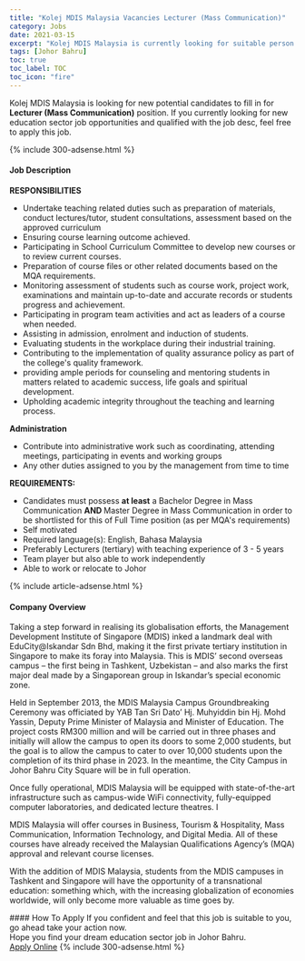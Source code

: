 ```yaml
---
title: "Kolej MDIS Malaysia Vacancies Lecturer (Mass Communication)" 
category: Jobs 
date: 2021-03-15 
excerpt: "Kolej MDIS Malaysia is currently looking for suitable person to fill in the Lecturer (Mass Communication) which positioned at Johor Bahru" 
tags: [Johor Bahru] 
toc: true 
toc_label: TOC 
toc_icon: "fire" 
--- 
```


<p>Kolej MDIS Malaysia is looking for new potential candidates to fill in for <b>Lecturer (Mass Communication)</b> position. If you currently looking for new education sector job opportunities and qualified with the job desc, feel free to apply this job.
</p>{% include 300-adsense.html %} 
<div><div><h4>Job Description</h4></div><div><div><span><div><p><strong>RESPONSIBILITIES</strong></p><ul><li>Undertake teaching related duties such as preparation of materials, conduct lectures/tutor, student consultations, assessment based on the approved curriculum</li><li>Ensuring course learning outcome achieved.</li><li>Participating in School Curriculum Committee to develop new courses or to review current courses.</li><li>Preparation of course files or other related documents based on the MQA requirements.</li><li>Monitoring assessment of students such as course work, project work, examinations and maintain up-to-date and accurate records or students progress and achievement.</li><li>Participating in program team activities and act as leaders of a course when needed.</li><li>Assisting in admission, enrolment and induction of students.</li><li>Evaluating students in the workplace during their industrial training.</li><li>Contributing to the implementation of quality assurance policy as part of the college's quality framework.</li><li>providing ample periods for counseling and mentoring students in matters related to academic success, life goals and spiritual development.</li><li>Upholding academic integrity throughout the teaching and learning process.</li></ul><p><strong>Administration</strong></p><ul><li>Contribute into administrative work such as coordinating, attending meetings, participating in events and working groups</li><li>Any other duties assigned to you by the management from time to time</li></ul><p><strong>REQUIREMENTS:</strong></p><ul><li>Candidates must possess <strong>at least</strong> a Bachelor Degree in Mass Communication <strong>AND </strong>Master Degree in Mass Communication in order to be shortlisted for this of Full Time position (as per MQA's requirements)</li><li>Self motivated</li><li>Required language(s): English, Bahasa Malaysia</li><li>Preferably Lecturers (tertiary) with teaching experience of 3 - 5 years</li><li>Team player but also able to work independently</li><li>Able to work or relocate to Johor</li></ul></div></span></div></div></div> 
{% include article-adsense.html %} 
<div><div><h4>Company Overview</h4></div><div><div><span><div><p>Taking a step forward in realising its globalisation efforts, the Management Development Institute of Singapore (MDIS) inked a landmark deal with EduCity@Iskandar Sdn Bhd, making it the first private tertiary institution in Singapore to make its foray into Malaysia. This is MDIS&#8217; second overseas campus &#8211; the first being in Tashkent, Uzbekistan &#8211; and also marks the first major deal made by a Singaporean group in Iskandar&#8217;s special economic zone.</p><p>Held in September 2013, the MDIS Malaysia Campus Groundbreaking Ceremony was officiated by YAB Tan Sri Dato&#8217; Hj. Muhyiddin bin Hj. Mohd Yassin, Deputy Prime Minister of Malaysia and Minister of Education. The project costs RM300 million and will be carried out in three phases and initially will allow the campus to open its doors to some 2,000 students, but the goal is to allow the campus to cater to over 10,000 students upon the completion of its third phase in 2023. In the meantime, the City Campus in Johor Bahru City Square will be in full operation.</p><p>Once fully operational, MDIS Malaysia will be equipped with state-of-the-art infrastructure such as campus-wide WiFi connectivity, fully-equipped computer laboratories, and dedicated lecture theatres. I</p><p>MDIS Malaysia will offer courses in Business, Tourism &amp; Hospitality, Mass Communication, Information Technology, and Digital Media. All of these courses have already received the Malaysian Qualifications Agency&#8217;s (MQA) approval and relevant course licenses.</p><p>With the addition of MDIS Malaysia, students from the MDIS campuses in Tashkent and Singapore will have the opportunity of a transnational education: something which, with the increasing globalization of economies worldwide, will only become more valuable as time goes by.</p></div></span></div></div></div> 
#### How To Apply 
If you confident and feel that this job is suitable to you, go ahead take your action now. <br/> 
Hope you find your dream education sector job in Johor Bahru. <br/> 
<a href="https://www.jobstreet.com.my/en/job/lecturer-mass-communication-4502623?jobId=jobstreet-my-job-4502623" class="btn btn--info" target="_blank" rel="nofollow noopenner">Apply Online</a> 
{% include 300-adsense.html %} 
